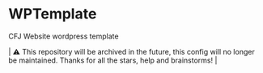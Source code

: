 # WPTemplate
CFJ Website wordpress template

| ⚠️ This repository will be archived in the future, this config will no longer be maintained. Thanks for all the stars, help and brainstorms! |
